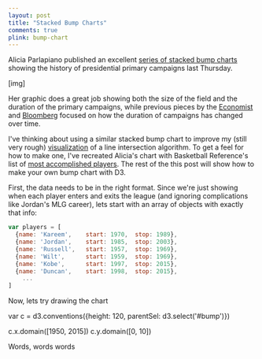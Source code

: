 ```yaml
---
layout: post
title: "Stacked Bump Charts"
comments: true
plink: bump-chart
---
```


Alicia Parlapiano published an excellent [series of stacked bump charts](http://www.nytimes.com/interactive/2015/06/04/us/politics/stacking-up-the-presidential-fields.html) showing the history of presidential primary campaigns last Thursday. 

[img]

Her graphic does a great job showing both the size of the field and the duration of the primary campaigns, while previous pieces by the [Economist](http://www.economist.com/blogs/graphicdetail/2015/04/us-presidential-candidate-announcements) and [Bloomberg](http://www.bloomberg.com/politics/articles/2014-11-25/when-do-presidential-candidates-announce) focused on how the duration of campaigns has changed over time.

I've thinking about using a similar stacked bump chart to improve my (still very rough) [visualization](http://bl.ocks.org/1wheel/cbd9053de9bb39231924) of a line intersection algorithm. To get a feel for how to make one, I've recreated Alicia's chart with Basketball Reference's list of [most accomplished players](http://www.basketball-reference.com/leaders/hof_prob.html). The rest of the this post will show how to make your own bump chart with D3. 

First, the data needs to be in the right format. Since we're just showing when each player enters and exits the league (and ignoring complications like Jordan's MLG career), lets start with an array of objects with exactly that info:

```javascript
var players = [
  {name: 'Kareem',    start: 1970,  stop: 1989},
  {name: 'Jordan',    start: 1985,  stop: 2003},
  {name: 'Russell',   start: 1957,  stop: 1969},
  {name: 'Wilt',      start: 1959,  stop: 1969},
  {name: 'Kobe',      start: 1997,  stop: 2015},
  {name: 'Duncan',    start: 1998,  stop: 2015},
	...
]
```

Now, lets try drawing the chart

var c = d3.conventions({height: 120, parentSel: d3.select('#bump')})

c.x.domain([1950, 2015])
c.y.domain([0, 10])



<div id='lines'></div>

Words, words words

<div id='bump'></div>




<link rel="stylesheet" type="text/css" href="/javascripts/posts/stackedBump/style.css">


<script src="/javascripts/libs/d3.4.11.js" type="text/javascript"></script>
<script src="/javascripts/libs/lodash.js" type="text/javascript"></script>
<script src="/javascripts/libs/d3-jetpack-v1.js" type="text/javascript"></script>
<script src="/javascripts/libs/d3-starterkit-v1.js" type="text/javascript"></script>


<script src="/javascripts/posts/stackedBump/script.js"></script>

